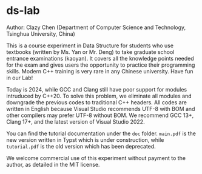 # ds-lab
Author: Clazy Chen (Department of Computer Science and Technology, Tsinghua University, China)

This is a course experiment in Data Structure for students who use textbooks (written by Ms. Yan or Mr. Deng) to take graduate school entrance examinations (kaoyan). It covers all the knowledge points needed for the exam and gives users the opportunity to practice their programming skills. Modern C++ training is very rare in any Chinese university. Have fun in our Lab!

Today is 2024, while GCC and Clang still have poor support for modules intruduced by C++20. To solve this problem, we eliminate all modules and downgrade the previous codes to traditional C++ headers. All codes are written in English because Visual Studio recommends UTF-8 with BOM and other compilers may prefer UTF-8 without BOM. We recommend GCC 13+, Clang 17+, and the latest version of Visual Studio 2022.

<!-- We recommend to use Visual Studio 2022 to run this lab.
Because we use `import std` in the code, you may enable `/std:c++lastest` in the project.
Other compilers supporting C++20 standard is also allowed. You may need to enable modules manually, or convert our module interface files to normal header files first.

For GCC and Clang users, you may use `-x` option to support `.ixx` files. Note that `std::format` may not be supported in GCC 12.x (the highest version provided by MinGW till now), which means you should include the `fmt` library to replace the standard `<format>`. Because Visual Studio recommends UTF-8 with BOM, you may use some assistive software to switch the encoding of the code files. A C++-based tool will be provided to solve the encoding problem later. There are also some details of the different compilers that we would like you to contact us to point out. -->

You can find the tutorial documentation under the `doc` folder. `main.pdf` is the new version written in Typst which is under construction, while `tutorial.pdf` is the old version which has been deprecated.

We welcome commercial use of this experiment without payment to the author, as detailed in the MIT license.
